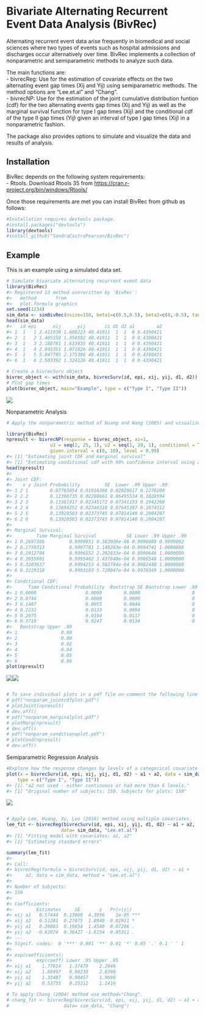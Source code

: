 Bivariate Alternating Recurrent Event Data Analysis (BivRec)
================

<!-- README.md is generated from README.Rmd. Please edit that file -->

Alternating recurrent event data arise frequently in biomedical and
social sciences where two types of events such as hospital admissions
and discharges occur alternatively over time. BivRec implements a
collection of nonparametric and semiparametric methods to analyze such
data.

The main functions are:  
\- bivrecReg: Use for the estimation of covariate effects on the two
alternating event gap times (Xij and Yij) using semiparametric methods.
The method options are “Lee.et.al” and “Chang”.  
\- bivrecNP: Use for the estimation of the joint cumulative distribution
funtion (cdf) for the two alternating events gap times (Xij and Yij) as
well as the marginal survival function for type I gap times (Xij) and
the conditional cdf of the type II gap times (Yij) given an interval of
type I gap times (Xij) in a nonparametric fashion.

The package also provides options to simulate and visualize the data and
results of analysis.

## Installation

BivRec depends on the following system requirements:  
\- Rtools. Download Rtools 35 from
<https://cran.r-project.org/bin/windows/Rtools/>

Once those requirements are met you can install BivRec from github as
follows:

``` r
#Installation requires devtools package.
#install.packages("devtools")
library(devtools)
#install_github("SandraCastroPearson/BivRec")
```

## Example

This is an example using a simulated data set.

``` r
# Simulate bivariate alternating recurrent event data
library(BivRec)
#> Registered S3 method overwritten by 'BivRec':
#>   method       from    
#>   plot.formula graphics
set.seed(1234)
sim_data <- simBivRec(nsize=150, beta1=c(0.5,0.5), beta2=c(0,-0.5), tau_c=63, set=1.1)
head(sim_data)
#>   id epi      xij      yij       ci d1 d2 a1        a2
#> 1  1   1 2.411938 1.608223 40.41911  1  1  0 0.4390421
#> 2  1   2 1.405158 1.358592 40.41911  1  1  0 0.4390421
#> 3  1   3 2.188781 1.633935 40.41911  1  1  0 0.4390421
#> 4  1   4 2.045351 1.071826 40.41911  1  1  0 0.4390421
#> 5  1   5 5.047795 2.175306 40.41911  1  1  0 0.4390421
#> 6  1   6 2.503392 1.324126 40.41911  1  1  0 0.4390421

# Create a bivrecSurv object
bivrec_object <- with(sim_data, bivrecSurv(id, epi, xij, yij, d1, d2))
# Plot gap times
plot(bivrec_object, main="Example", type = c("Type I", "Type II"))
```

![](man/figures/README-BivRecExample-1.png)<!-- -->

Nonparametric
Analysis

``` r
# Apply the nonparametric method of Huang and Wang (2005) and visualize joint, marginal and conditional results

library(BivRec)
npresult <- bivrecNP(response = bivrec_object, ai=1,
                u1 = seq(2, 25, 1), u2 = seq(1, 20, 1), conditional = TRUE,
                given.interval = c(0, 10), level = 0.99)
#> [1] "Estimating joint CDF and marginal survival"
#> [1] "Estimating conditional cdf with 99% confidence interval using 200 bootstrap samples"
head(npresult)
#> 
#> Joint CDF:
#>    x y Joint Probability         SE  Lower .99 Upper .99
#> 1 2 1        0.07765854 0.01916368 0.02829617 0.1270209
#> 2 2 2        0.12390735 0.02288661 0.06495534 0.1828594
#> 3 2 3        0.13381917 0.02345172 0.07341153 0.1942268
#> 4 2 4        0.13694252 0.02348318 0.07645387 0.1974312
#> 5 2 5        0.13928503 0.02373745 0.07814140 0.2004287
#> 6 2 6        0.13928503 0.02373745 0.07814140 0.2004287
#> 
#> Marginal Survival:
#>         Time Marginal Survival           SE Lower .99 Upper .99
#> 1 0.2697386         0.9998851 9.383939e-06 0.9998609 0.9999092
#> 2 0.2759313         0.9997701 1.149293e-04 0.9994741 1.0000000
#> 3 0.2912704         0.9996552 2.292833e-04 0.9990646 1.0000000
#> 4 0.3055601         0.9995402 3.437648e-04 0.9986548 1.0000000
#> 5 0.3203637         0.9994253 4.582784e-04 0.9982448 1.0000000
#> 6 0.3229318         0.9993103 5.728047e-04 0.9978349 1.0000000
#> 
#> Conditional CDF:
#>      Time Conditional Probability  Bootstrap SE Bootstrap Lower .99
#> 1 0.0000                  0.0000        0.0000                   0
#> 2 0.0744                  0.0000        0.0000                   0
#> 3 0.1487                  0.0055        0.0044                   0
#> 4 0.2231                  0.0133        0.0094                   0
#> 5 0.2975                  0.0194        0.0117                   0
#> 6 0.3718                  0.0247        0.0134                   0
#>   Bootstrap Upper .99
#> 1                0.00
#> 2                0.00
#> 3                0.02
#> 4                0.04
#> 5                0.05
#> 6                0.06
plot(npresult)
```

![](man/figures/README-BivRecExample2-1.png)<!-- -->![](man/figures/README-BivRecExample2-2.png)<!-- -->

``` r

# To save individual plots in a pdf file un-comment the following line of code: 
# pdf("nonparam_jointcdfplot.pdf")
# plotJoint(npresult)
# dev.off()
# pdf("nonparam_marginalplot.pdf")
# plotMarg(npresult)
# dev.off()
# pdf("nonparam_conditionaplot.pdf")
# plotCond(npresult)
# dev.off()
```

Semiparametric Regression
Analysis

``` r
#Explore how the response changes by levels of a categorical covariate using a plot.
plot(x = bivrecSurv(id, epi, xij, yij, d1, d2) ~ a1 + a2, data = sim_data,
    type = c("Type I", "Type II"))
#> [1] "a2 not used - either continuous or had more than 6 levels."
#> [1] "Original number of subjects: 150. Subjects for plots: 150"
```

![](man/figures/README-BivRecExample3-1.png)<!-- -->

``` r

# Apply Lee, Huang, Xu, Luo (2018) method using multiple covariates.
lee_fit <- bivrecReg(bivrecSurv(id, epi, xij, yij, d1, d2) ~ a1 + a2,
                    data= sim_data, "Lee.et.al")
#> [1] "Fitting model with covariates: a1, a2"
#> [1] "Estimating standard errors"

summary(lee_fit)
#> 
#> Call:
#> bivrecReg(formula = bivrecSurv(id, epi, xij, yij, d1, d2) ~ a1 + 
#>     a2, data = sim_data, method = "Lee.et.al")
#> 
#> Number of Subjects:
#> 150
#> 
#> Coefficients:
#>         Estimates     SE       z   Pr(>|z|)    
#> xij a1   0.57444  0.13068  4.3956    1e-05 ***
#> xij a2   0.51281  0.27075  1.8940  0.02911 *  
#> yij a1   0.28883  0.19854  1.4548  0.07286 .  
#> yij a2  -0.62074  0.38427 -1.6154  0.05311 .  
#> ---
#> Signif. codes:  0 '***' 0.001 '**' 0.01 '*' 0.05 '.' 0.1 ' ' 1
#> 
#> exp(coefficients):
#>         exp(coeff) Lower .95 Upper .95
#> xij a1    1.77614   1.37479    2.2946
#> xij a2    1.66997   0.98230    2.8390
#> yij a1    1.33487   0.90457    1.9698
#> yij a2    0.53755   0.25312    1.1416

# To apply Chang (2004) method use method="Chang".
# chang_fit <- bivrecReg(bivrecSurv(id, epi, xij, yij, d1, d2) ~ a1 + a2,
#                    data= sim_data, "Chang")
```
